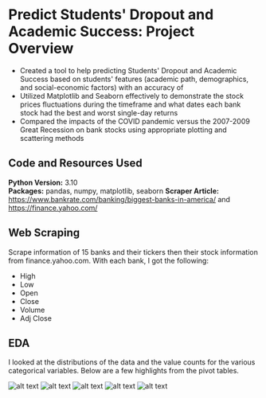 # Predict Students' Dropout and Academic Success: Project Overview 
* Created a tool to help predicting Students' Dropout and Academic Success based on students' features (academic path, demographics, and social-economic factors) with an accuracy of 
* Utilized Matplotlib and Seaborn effectively to demonstrate the stock prices fluctuations during the timeframe and what dates each bank stock had the best and worst single-day returns
* Compared the impacts of the COVID pandemic versus the 2007-2009 Great Recession on bank stocks using appropriate plotting and scattering methods


## Code and Resources Used 
**Python Version:** 3.10  
**Packages:** pandas, numpy, matplotlib, seaborn
**Scraper Article:** https://www.bankrate.com/banking/biggest-banks-in-america/ and https://finance.yahoo.com/  

## Web Scraping
Scrape information of 15 banks and their tickers then their stock information from finance.yahoo.com. With each bank, I got the following:
*	High	
*	Low	
*	Open	
*	Close	
*	Volume	
*	Adj Close

## EDA
I looked at the distributions of the data and the value counts for the various categorical variables. Below are a few highlights from the pivot tables. 

![alt text](https://github.com/ahnngo/bank-stocks-affected-by-covid/blob/master/Charts/Banks%20stock%20return.png)
![alt text](https://github.com/ahnngo/bank-stocks-affected-by-covid/blob/master/Charts/Stock%20Return%20over%20Time.png)
![alt text](https://github.com/ahnngo/bank-stocks-affected-by-covid/blob/master/Charts/Stock%20price%20fluctuation.png)
![alt text](https://github.com/ahnngo/bank-stocks-affected-by-covid/blob/master/Charts/Correlation%20of%20Stock%20Prices%20of%20Each%20Bank.png)
![alt text](https://github.com/ahnngo/bank-stocks-affected-by-covid/blob/master/Charts/aximum%20and%20Minimum%20Change%20in%20Close%20Price%20of%20Stocks%20by%20Time.png)

